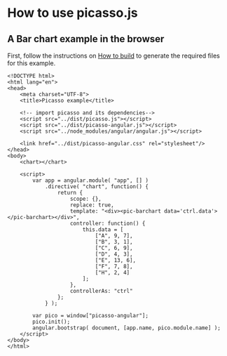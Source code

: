 # How to use picasso.js

## A Bar chart example in the browser

First, follow the instructions on [How to build](../README.md) to generate the required files for this example.

```
<!DOCTYPE html>
<html lang="en">
<head>
	<meta charset="UTF-8">
	<title>Picasso example</title>

	<!-- import picasso and its dependencies-->
	<script src="../dist/picasso.js"></script>
	<script src="../dist/picasso-angular.js"></script>
	<script src="../node_modules/angular/angular.js"></script>

	<link href="../dist/picasso-angular.css" rel="stylesheet"/>
</head>
<body>
	<chart></chart>

	<script>
		var app = angular.module( "app", [] )
			.directive( "chart", function() {
				return {
					scope: {},
					replace: true,
					template: "<div><pic-barchart data='ctrl.data'></pic-barchart></div>",
					controller: function() {
						this.data = [
							["A", 9, 7],
							["B", 3, 1],
							["C", 6, 9],
							["D", 4, 3],
							["E", 13, 6],
							["F", 7, 8],
							["H", 2, 4]
						];
					},
					controllerAs: "ctrl"
				};
			} );

		var pico = window["picasso-angular"];
		pico.init();
		angular.bootstrap( document, [app.name, pico.module.name] );
	</script>
</body>
</html>
```
